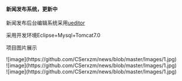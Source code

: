 <h4>新闻发布系统，更新中</h4>
<p>新闻发布后台编辑系统采用<a href="http://ueditor.baidu.com/website/">ueditor</a></p>
<p>采用开发环境Eclipse+Mysql+Tomcat7.0</p>
<p>项目图片展示</p>
![image](https://github.com/CSerxzm/news/blob/master/Images/1.jpg) </br>
![image](https://github.com/CSerxzm/news/blob/master/Images/1.jpg) </br>
![image](https://github.com/CSerxzm/news/blob/master/Images/1.jpg) </br>